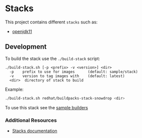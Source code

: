 # Stacks

This project contains different `stacks` such as:

- [openjdk11](./jvm)

## Development

To build the stack use the `./build-stack` script:

```text
./build-stack.sh [-p <prefix> -v <version>] <dir>
  -p    prefix to use for images      (default: sample/stack)
  -v    version to tag images with    (default: latest)
  <dir>  directory of stack to build
```

Example:

```bash
./build-stack.sh redhat/buildpacks-stack-snowdrop <dir>
```

To use this stack see the [sample builders](../builders)

### Additional Resources

* [Stacks documentation](https://buildpacks.io/docs/using-pack/stacks/)
